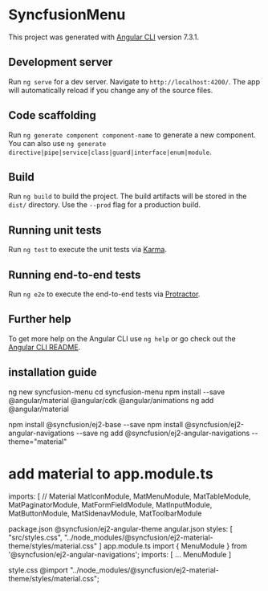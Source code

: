 # SyncfusionMenu

This project was generated with [Angular CLI](https://github.com/angular/angular-cli) version 7.3.1.

## Development server

Run `ng serve` for a dev server. Navigate to `http://localhost:4200/`. The app will automatically reload if you change any of the source files.

## Code scaffolding

Run `ng generate component component-name` to generate a new component. You can also use `ng generate directive|pipe|service|class|guard|interface|enum|module`.

## Build

Run `ng build` to build the project. The build artifacts will be stored in the `dist/` directory. Use the `--prod` flag for a production build.

## Running unit tests

Run `ng test` to execute the unit tests via [Karma](https://karma-runner.github.io).

## Running end-to-end tests

Run `ng e2e` to execute the end-to-end tests via [Protractor](http://www.protractortest.org/).

## Further help

To get more help on the Angular CLI use `ng help` or go check out the [Angular CLI README](https://github.com/angular/angular-cli/blob/master/README.md).

## installation guide
ng new syncfusion-menu
cd syncfusion-menu
npm install --save @angular/material @angular/cdk @angular/animations
ng add @angular/material

npm install @syncfusion/ej2-base --save
npm install @syncfusion/ej2-angular-navigations --save
ng add @syncfusion/ej2-angular-navigations --theme="material"

# add material to app.module.ts
imports: [
	// Material
	MatIconModule,
	MatMenuModule,
	MatTableModule,
	MatPaginatorModule,
	MatFormFieldModule,
	MatInputModule,
	MatButtonModule,
	MatSidenavModule,
	MatToolbarModule

package.json 
	@syncfusion/ej2-angular-theme
angular.json 
	styles: [
		"src/styles.css",
		"../node_modules/@syncfusion/ej2-material-theme/styles/material.css"
	]
app.module.ts 
	import { MenuModule } from '@syncfusion/ej2-angular-navigations';
	imports: [
		...
		MenuModule
	]

style.css
	@import "../node_modules/@syncfusion/ej2-material-theme/styles/material.css";

	
	